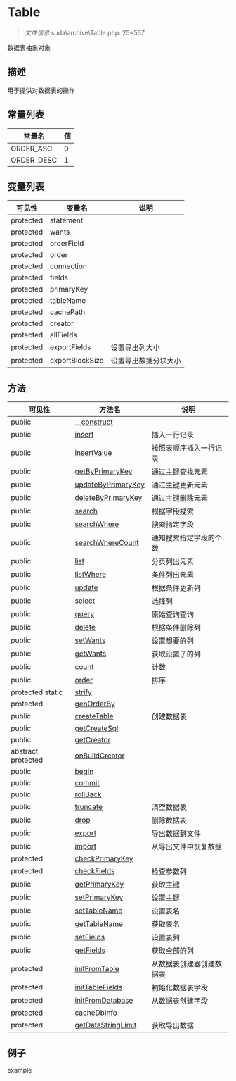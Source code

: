 #  Table 

> *文件信息* suda\archive\Table.php: 25~567


数据表抽象对象


## 描述




用于提供对数据表的操作
 
## 常量列表
| 常量名  |  值|
|--------|----|
 |ORDER_ASC | 0 | 
 |ORDER_DESC | 1 | 
 
## 变量列表
| 可见性 |  变量名   | 说明 |
|--------|----|------|
 | protected    | statement | | 
 | protected    | wants | | 
 | protected    | orderField | | 
 | protected    | order | | 
 | protected    | connection | | 
 | protected    | fields | | 
 | protected    | primaryKey | | 
 | protected    | tableName | | 
 | protected    | cachePath | | 
 | protected    | creator | | 
 | protected    | allFields | | 
 | protected    | exportFields | 设置导出列大小| 
 | protected    | exportBlockSize | 设置导出数据分块大小| 
## 方法

 
| 可见性 | 方法名 | 说明 |
|--------|-------|------|
 |  public  |[__construct](Table/__construct.md) |  |
 |  public  |[insert](Table/insert.md) | 插入一行记录 |
 |  public  |[insertValue](Table/insertValue.md) | 按照表顺序插入一行记录 |
 |  public  |[getByPrimaryKey](Table/getByPrimaryKey.md) | 通过主键查找元素 |
 |  public  |[updateByPrimaryKey](Table/updateByPrimaryKey.md) | 通过主键更新元素 |
 |  public  |[deleteByPrimaryKey](Table/deleteByPrimaryKey.md) | 通过主键删除元素 |
 |  public  |[search](Table/search.md) | 根据字段搜索 |
 |  public  |[searchWhere](Table/searchWhere.md) | 搜索指定字段 |
 |  public  |[searchWhereCount](Table/searchWhereCount.md) | 通知搜索指定字段的个数 |
 |  public  |[list](Table/list.md) | 分页列出元素 |
 |  public  |[listWhere](Table/listWhere.md) | 条件列出元素 |
 |  public  |[update](Table/update.md) | 根据条件更新列 |
 |  public  |[select](Table/select.md) | 选择列 |
 |  public  |[query](Table/query.md) | 原始查询查询 |
 |  public  |[delete](Table/delete.md) | 根据条件删除列 |
 |  public  |[setWants](Table/setWants.md) | 设置想要的列 |
 |  public  |[getWants](Table/getWants.md) | 获取设置了的列 |
 |  public  |[count](Table/count.md) | 计数 |
 |  public  |[order](Table/order.md) | 排序 |
 |  protected  static|[strify](Table/strify.md) |  |
 |  protected  |[genOrderBy](Table/genOrderBy.md) |  |
 |  public  |[createTable](Table/createTable.md) | 创建数据表 |
 |  public  |[getCreateSql](Table/getCreateSql.md) |  |
 |  public  |[getCreator](Table/getCreator.md) |  |
 |abstract  protected  |[onBuildCreator](Table/onBuildCreator.md) |  |
 |  public  |[begin](Table/begin.md) |  |
 |  public  |[commit](Table/commit.md) |  |
 |  public  |[rollBack](Table/rollBack.md) |  |
 |  public  |[truncate](Table/truncate.md) | 清空数据表 |
 |  public  |[drop](Table/drop.md) | 删除数据表 |
 |  public  |[export](Table/export.md) | 导出数据到文件 |
 |  public  |[import](Table/import.md) | 从导出文件中恢复数据 |
 |  protected  |[checkPrimaryKey](Table/checkPrimaryKey.md) |  |
 |  protected  |[checkFields](Table/checkFields.md) | 检查参数列 |
 |  public  |[getPrimaryKey](Table/getPrimaryKey.md) | 获取主键 |
 |  public  |[setPrimaryKey](Table/setPrimaryKey.md) | 设置主键 |
 |  public  |[setTableName](Table/setTableName.md) | 设置表名 |
 |  public  |[getTableName](Table/getTableName.md) | 获取表名 |
 |  public  |[setFields](Table/setFields.md) | 设置表列 |
 |  public  |[getFields](Table/getFields.md) | 获取全部的列 |
 |  protected  |[initFromTable](Table/initFromTable.md) | 从数据表创建器创建数据表 |
 |  protected  |[initTableFields](Table/initTableFields.md) | 初始化数据表字段 |
 |  protected  |[initFromDatabase](Table/initFromDatabase.md) | 从数据表创建字段 |
 |  protected  |[cacheDbInfo](Table/cacheDbInfo.md) |  |
 |  protected  |[getDataStringLimit](Table/getDataStringLimit.md) | 获取导出数据 |
## 例子

example